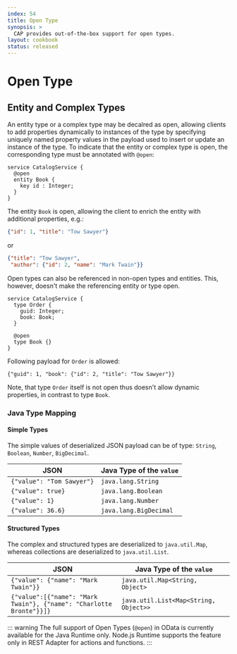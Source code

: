 ```yaml
---
index: 54
title: Open Type
synopsis: >
  CAP provides out-of-the-box support for open types.
layout: cookbook  
status: released
---
```


# Open Type

<div v-html="$frontmatter.synopsis" />

##  Entity and Complex Types

An entity type or a complex type may be decalred as open, allowing clients to add properties dynamically to instances of the type by specifying uniquely named property values in the payload used to insert or update an instance of the type. 
To indicate that the entity or complex type is open, the corresponding type must be annotated with `@open`:


```cds
service CatalogService {
  @open
  entity Book {
    key id : Integer;
  }
}
```

The entity `Book` is open, allowing the client to enrich the entity with additional properties, e.g.: 

```json
{"id": 1, "title": "Tow Sawyer"}
``` 
or

```json
{"title": "Tow Sawyer", 
 "author": {"id": 2, "name": "Mark Twain"}}
```

Open types can also be referenced in non-open types and entities. This, however, doesn't make the referencing entity or type open.

```cds
service CatalogService {
  type Order {
    guid: Integer;
    book: Book;
  }

  @open
  type Book {}
}
```
Following payload for `Order` is allowed:

`{"guid": 1, "book": {"id": 2, "title": "Tow Sawyer"}}`

Note, that type `Order` itself is not open thus doesn't allow dynamic properties, in contrast to type `Book`.

### Java Type Mapping

#### Simple Types

The simple values of deserialized JSON payload can be of type: `String`, `Boolean`, `Number`, `BigDecimal`.

|JSON                     | Java Type of the `value`|
|-------------------------|-------------------------|
|`{"value": "Tom Sawyer"}`| `java.lang.String`      |
|`{"value": true}`        | `java.lang.Boolean`     |
|`{"value": 1}`           | `java.lang.Number`      |
|`{"value": 36.6}`        | `java.lang.BigDecimal`  |

#### Structured Types

The complex and structured types are deserialized to `java.util.Map`, whereas collections are deserialized to `java.util.List`.

|JSON                                                               | Java Type of the `value`             |
|-------------------------------------------------------------------|--------------------------------------|
|`{"value": {"name": "Mark Twain"}}`                                | `java.util.Map<String, Object>`      |
|`{"value":[{"name": "Mark Twain"}, {"name": "Charlotte Bronte"}}]}`| `java.util.List<Map<String, Object>>`|


::: warning
The full support of Open Types (`@open`) in OData is currently available for the Java Runtime only.
Node.js Runtime supports the feature only in REST Adapter for actions and functions.
:::